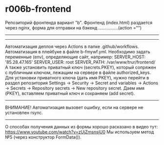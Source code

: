 # r006b-frontend
Репозиторий фронтенда вариант "b".
Фронтенд (index.html) раздается через nginx,
 форма для отправки на бэкенд ................(action ="")
 **********************************************************
 **********************************************************************
Автоматизация деплоя через Actions в папке .github/workflows. Автоматизация в плейбуке в файле b-fmywf.yml. Необходимо задать переменные (env), определяющие сайт, например: 
SERVER_HOST: '85.28.47.165' 
SERVER_USER: root 
SERVER_PATH: /var/www/trur/frontend/
А также установить приватный ключ (secrets.PKEY), который сопряжен с публичным ключом, лежащим на сервере в файле authorized_keys. Для установки приватного ключа (дать имя PKEY), нужно перейти в раздел репозитория Settings -> Security -> Secret and variables -> Actions -> Secrets -> Repository secrets -> New repository secret. Даем имя (PKEY), вставляем приватный ключ и сохраняем (add secret). 
**********************************************************************
ВНИМАНИЕ! Автоматизация вызовет ошибку, если на сервере не установлен rsync.
**********************************************************************
О способах получения данных из формы хорошо расказано в видео тут: https://www.youtube.com/watch?v=zUjZmsnsjU0  Мы используем метод №5 (через конструктор FormData()).
